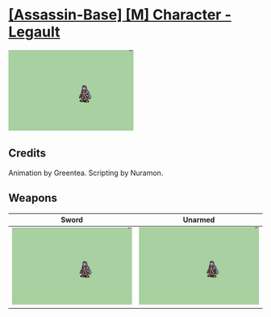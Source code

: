 # [\[Assassin-Base\] \[M\] Character - Legault](./%5BAssassin-Base%5D%20%5BM%5D%20Character%20-%20Legault)

<img src="./1.%20Sword/Sword_000.png" alt="[Assassin-Base] [M] Character - Legault standing" />

## Credits

Animation by Greentea.
Scripting by Nuramon.

## Weapons


|Sword |Unarmed |
|  :---: | :---: |
| <img alt="Sword animation" src="./1.%20Sword/Sword.gif" /> | <img alt="Unarmed animation" src="./8.%20Unarmed/Unarmed.gif" /> |
